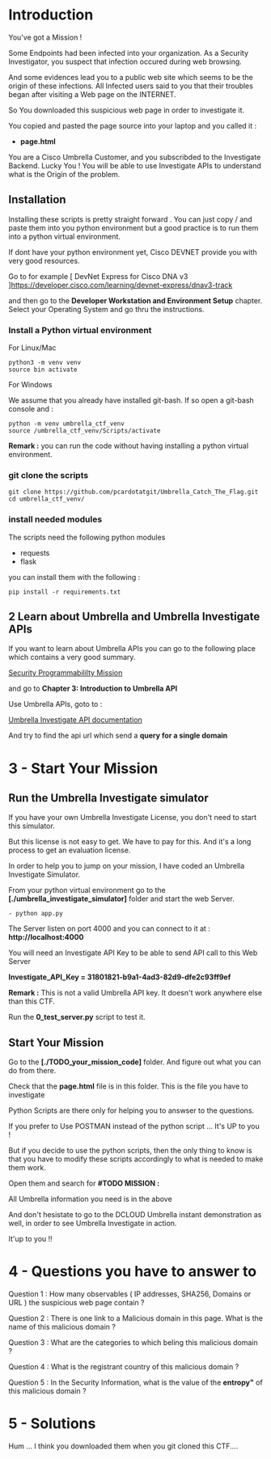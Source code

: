 # Introduction

You've got a Mission !

Some Endpoints had been infected into your organization. As a Security Investigator, you suspect that infection occured during web browsing.

And some evidences lead you to a public web site which seems to be the origin of these infections. All Infected users said to you that their troubles began after visiting a Web page on the INTERNET.

So You downloaded this suspicious web page in order to investigate it.

You copied and pasted the page source into your laptop and you called it :

- **page.html**

You are a Cisco Umbrella Customer, and you subscribded to the Investigate Backend. Lucky You !  You will be able to use Investigate APIs to understand what is the Origin of the problem.


## Installation

Installing these scripts is pretty straight forward . You can just copy / and paste them into you python environment but a good practice is to run them into a python virtual environment.

If dont have your python environment yet, Cisco DEVNET provide you with very good resources.

Go to for example [ DevNet Express for Cisco DNA v3 ]https://developer.cisco.com/learning/devnet-express/dnav3-track

and then go to the **Developer Workstation and Environment Setup** chapter.  Select your Operating System and go thru the instructions.


### Install a Python virtual environment

For Linux/Mac 

	python3 -m venv venv
	source bin activate

For Windows 
	
We assume that you already have installed git-bash.  If so open a git-bash console and :

	python -m venv umbrella_ctf_venv 
	source /umbrella_ctf_venv/Scripts/activate

**Remark :** you can run the code without having installing a python virtual environment.

### git clone the scripts

	git clone https://github.com/pcardotatgit/Umbrella_Catch_The_Flag.git
	cd umbrella_ctf_venv/
	
### install needed modules

The scripts need the following python modules

- requests
- flask
	
you can install them with the following  :
	
	pip install -r requirements.txt

## 2 Learn about Umbrella and Umbrella Investigate APIs

If you want to learn about Umbrella APIs you can go to the following place which contains a very good summary.

 [Security Programmabililty Mission](https://developer.cisco.com/learning/modules/threat-hunting)

and go to **Chapter 3: Introduction to Umbrella API**

Use Umbrella APIs, goto to :

[Umbrella Investigate API documentation](https://docs.umbrella.com/investigate-api/docs)


And try to find the api url which send a **query for a single domain**


# 3 - Start Your Mission


## Run the Umbrella Investigate simulator

If you have your own Umbrella Investigate License, you don't need to start this simulator.

But this license is not easy to get. We have to pay for this.  And it's a long process to get an evaluation license.

In order to help you to jump on your mission, I have coded an Umbrella Investigate Simulator. 

From your python virtual environment go to the **[./umbrella_investigate_simulator]** folder and start the web Server.

    - python app.py

The Server listen on port 4000 and you can connect to it at : **http://localhost:4000**

You will need an Investigate API Key to be able to send API call to this Web Server 

**Investigate_API_Key = 31801821-b9a1-4ad3-82d9-dfe2c93ff9ef**

**Remark :** This is not a valid Umbrella API key. It doesn't work anywhere else than this CTF.

Run the **0_test_server.py** script to test it.

## Start Your Mission

Go to the **[./TODO_your_mission_code]** folder. And figure out what you can do from there.

Check that the **page.html** file is in this folder. This is the file you have to investigate

Python Scripts are there only for helping you to answser to the questions.

If you prefer to Use POSTMAN instead of the python script ... It's UP to you !

But if you decide to use the python scripts, then the only thing to know is that you have to modify these scripts accordingly to what is needed to make them work.

Open them and search for **#TODO  MISSION :**


All Umbrella information you need is in the above

And don't hesistate to go to the DCLOUD Umbrella instant demonstration as well, in order to see Umbrella Investigate in action.

It'up to you !!

# 4 - Questions you have to answer to

Question 1 : How many observables ( IP addresses, SHA256, Domains or URL ) the suspicious web page contain ?  

Question 2 : There is one link to a Malicious domain in this page.  What is the name of this malicious domain ? 

Question 3 : What are the categories to which beling this malicious domain ?

Question 4 : What is the registrant country of this malicious domain ?

Question 5 : In the Security Information, what is the value of the **entropy"** of this malicious domain ?


# 5 - Solutions

Hum ... I think you downloaded them when you git cloned this CTF....

